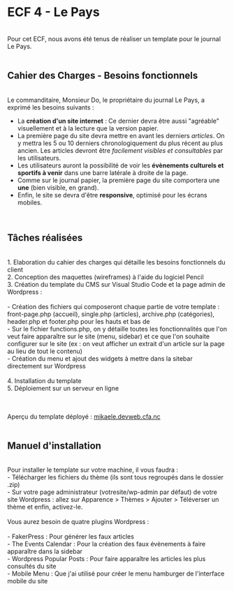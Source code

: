 <h1>ECF 4 - Le Pays</h1>
<br>
Pour cet ECF, nous avons été tenus de réaliser un template pour le journal Le Pays.
<br><br>
<h2>Cahier des Charges - Besoins fonctionnels</h2>
<br>
Le commanditaire, Monsieur Do, le propriétaire du journal Le Pays, a exprimé les besoins suivants :


- La **création d'un site internet** :  Ce dernier devra être aussi "agréable" visuellement et à la lecture que la version papier.
- La première page du site devra mettre en avant les derniers *articles*. On y mettra les 5 ou 10 derniers chronologiquement du plus récent au plus ancien. Les articles devront être *facilement visibles et consultables* par les utilisateurs.
- Les utilisateurs auront la possibilité de voir les **évènements culturels et sportifs à venir** dans une barre latérale à droite de la page.
- Comme sur le journal papier, la première page du site comportera une **une** (bien visible, en grand).
- Enfin, le site se devra d'être **responsive**, optimisé pour les écrans mobiles.
<br>

<h2>Tâches réalisées</h2>
<br>
1. Elaboration du cahier des charges qui détaille les besoins fonctionnels du client<br>
2. Conception des maquettes (wireframes) à l'aide du logiciel Pencil<br>
3. Création du template du CMS sur Visual Studio Code et la page admin de Wordpress :<br><br>
    - Création des fichiers qui composeront chaque partie de votre template : front-page.php (accueil), single.php (articles), archive.php (catégories), header.php et footer.php pour les hauts et bas de <br>
    - Sur le fichier functions.php, on y détaille toutes les fonctionnalités que l'on veut faire apparaître sur le site (menu, sidebar) et ce que l'on souhaite configurer sur le site (ex : on veut afficher un extrait d'un article sur la page au lieu de tout le contenu)<br>
    - Création du menu et ajout des widgets à mettre dans la sitebar directement sur Wordpress<br><br>
4. Installation du template<br>
5. Déploiement sur un serveur en ligne

<br><br>
Aperçu du template déployé : <a href="http://mikaele.devweb.cfa.nc/">mikaele.devweb.cfa.nc</a>
<br><br>

<h2>Manuel d'installation</h2>
<br>
Pour installer le template sur votre machine, il vous faudra :<br>
- Télécharger les fichiers du thème (ils sont tous regroupés dans le dossier .zip)<br>
- Sur votre page administrateur (votresite/wp-admin par défaut) de votre site Wordpress : allez sur Apparence > Thèmes > Ajouter > Téléverser un thème et enfin, activez-le.
<br><br>
Vous aurez besoin de quatre plugins Wordpress :
<br><br>
- FakerPress : Pour générer les faux articles<br>
- The Events Calendar : Pour la création des faux évènements à faire apparaître dans la sidebar<br>
- Wordpress Popular Posts : Pour faire apparaître les articles les plus consultés du site<br>
- Mobile Menu : Que j'ai utilisé pour créer le menu hamburger de l'interface mobile du site
<br>
